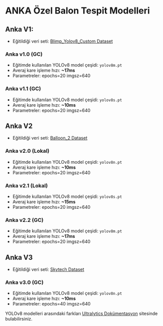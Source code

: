 # ANKA Özel Balon Tespit Modelleri

## Anka V1:
- Eğitildiği veri seti: [Blimp_Yolov8_Custom Dataset](https://universe.roboflow.com/prasku-mxsdv/blimp_yolo_v8_custom)

### Anka v1.0 (GC)
- Eğitimde kullanılan YOLOv8 model çeşidi: `yolov8m.pt`
- Averaj kare işleme hızı: **~17ms**
- Parametreler: epochs=20 imgsz=640

### Anka v1.1 (GC)
- Eğitimde kullanılan YOLOv8 model çeşidi: `yolov8s.pt`
- Averaj kare işleme hızı: **~10ms**
- Parametreler: epochs=20 imgsz=640

## Anka V2
- Eğitildiği veri seti: [Balloon_2 Dataset](https://universe.roboflow.com/balloon-mytgt/balloon2-wklvy)

### Anka v2.0 (Lokal)
- Eğitimde kullanılan YOLOv8 model çeşidi: `yolov8n.pt`
- Averaj kare işleme hızı: **~10ms**
- Parametreler: epochs=20 imgsz=640

### Anka v2.1 (Lokal)
- Eğitimde kullanılan YOLOv8 model çeşidi: `yolov8s.pt`
- Averaj kare işleme hızı: **~15ms**
- Parametreler: epochs=20 imgsz=640

### Anka v2.2 (GC)
- Eğitimde kullanılan YOLOv8 model çeşidi: `yolov8m.pt`
- Averaj kare işleme hızı: **~17ms**
- Parametreler: epochs=20 imgsz=640

## Anka V3
- Eğitildiği veri seti: [Skytech Dataset](https://universe.roboflow.com/robot-arzfa/skytech)

### Anka v3.0 (GC)
- Eğitimde kullanılan YOLOv8 model çeşidi: `yolov8n.pt`
- Averaj kare işleme hızı: **~10ms**
- Parametreler: epochs=40 imgsz=640

YOLOv8 modelleri arasındaki farkları [Ultralytics Dokümentasyon](https://docs.ultralytics.com/models/yolov8/#performance-metrics) sitesinde bulabilirsiniz.
